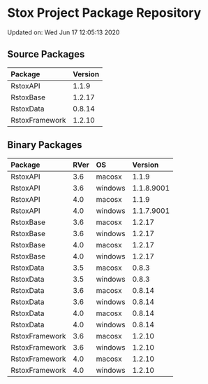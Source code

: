 # Stox Project Package Repository


Updated on: Wed Jun 17 12:05:13 2020
## Source Packages

|Package        |Version |
|:--------------|:-------|
|RstoxAPI       |1.1.9   |
|RstoxBase      |1.2.17  |
|RstoxData      |0.8.14  |
|RstoxFramework |1.2.10  |

## Binary Packages

|Package        |RVer |OS      |Version    |
|:--------------|:----|:-------|:----------|
|RstoxAPI       |3.6  |macosx  |1.1.9      |
|RstoxAPI       |3.6  |windows |1.1.8.9001 |
|RstoxAPI       |4.0  |macosx  |1.1.9      |
|RstoxAPI       |4.0  |windows |1.1.7.9001 |
|RstoxBase      |3.6  |macosx  |1.2.17     |
|RstoxBase      |3.6  |windows |1.2.17     |
|RstoxBase      |4.0  |macosx  |1.2.17     |
|RstoxBase      |4.0  |windows |1.2.17     |
|RstoxData      |3.5  |macosx  |0.8.3      |
|RstoxData      |3.5  |windows |0.8.3      |
|RstoxData      |3.6  |macosx  |0.8.14     |
|RstoxData      |3.6  |windows |0.8.14     |
|RstoxData      |4.0  |macosx  |0.8.14     |
|RstoxData      |4.0  |windows |0.8.14     |
|RstoxFramework |3.6  |macosx  |1.2.10     |
|RstoxFramework |3.6  |windows |1.2.10     |
|RstoxFramework |4.0  |macosx  |1.2.10     |
|RstoxFramework |4.0  |windows |1.2.10     |
